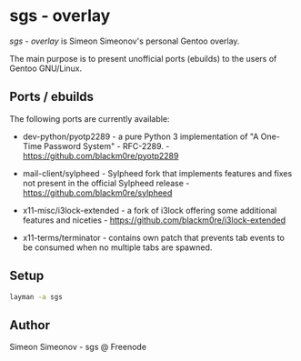 # sgs - overlay

*sgs - overlay* is Simeon Simeonov's personal Gentoo overlay.

The main purpose is to present unofficial ports (ebuilds) to the users of
Gentoo GNU/Linux.


## Ports / ebuilds

The following ports are currently available:

* dev-python/pyotp2289 - a pure Python 3 implementation of "A One-Time
Password System" - RFC-2289. - https://github.com/blackm0re/pyotp2289

* mail-client/sylpheed - Sylpheed fork that implements features and fixes not
present in the official Sylpheed release - https://github.com/blackm0re/sylpheed

* x11-misc/i3lock-extended - a fork of i3lock offering some additional features
and niceties - https://github.com/blackm0re/i3lock-extended

* x11-terms/terminator - contains own patch that prevents tab events to be consumed
when no multiple tabs are spawned.


## Setup

   ```bash
   layman -a sgs
   ```


## Author

Simeon Simeonov - sgs @ Freenode
